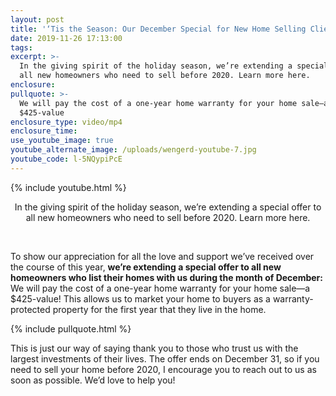 ```yaml
---
layout: post
title: '‘Tis the Season: Our December Special for New Home Selling Clients'
date: 2019-11-26 17:13:00
tags:
excerpt: >-
  In the giving spirit of the holiday season, we’re extending a special offer to
  all new homeowners who need to sell before 2020. Learn more here.
enclosure:
pullquote: >-
  We will pay the cost of a one-year home warranty for your home sale—a
  $425-value
enclosure_type: video/mp4
enclosure_time:
use_youtube_image: true
youtube_alternate_image: /uploads/wengerd-youtube-7.jpg
youtube_code: l-5NQypiPcE
---
```


{% include youtube.html %}

<center>In the giving spirit of the holiday season, we&rsquo;re extending a special offer to all new homeowners who need to sell before 2020. Learn more here.</center>

&nbsp;

To show our appreciation for all the love and support we’ve received over the course of this year, **we’re extending a special offer to all new homeowners who list their homes with us during the month of December:** We will pay the cost of a one-year home warranty for your home sale—a $425-value\! This allows us to market your home to buyers as a warranty-protected property for the first year that they live in the home.

{% include pullquote.html %}

This is just our way of saying thank you to those who trust us with the largest investments of their lives. The offer ends on December 31, so if you need to sell your home before 2020, I encourage you to reach out to us as soon as possible. We’d love to help you\!

&nbsp;